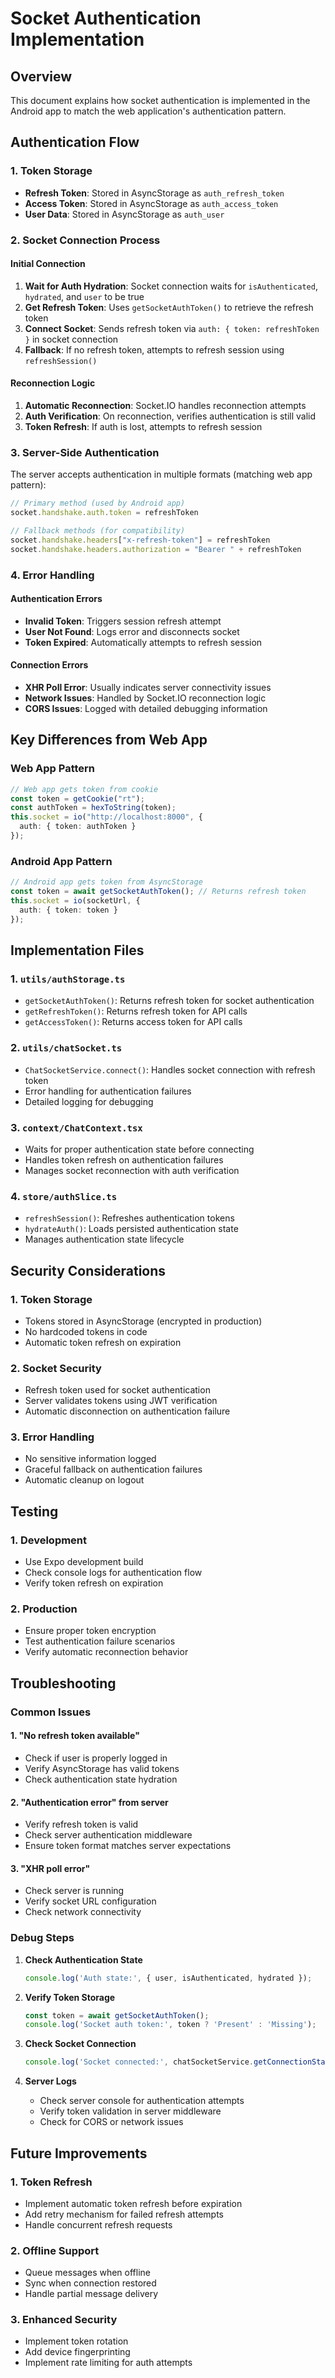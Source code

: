 # Socket Authentication Implementation

## Overview

This document explains how socket authentication is implemented in the Android app to match the web application's authentication pattern.

## Authentication Flow

### 1. Token Storage
- **Refresh Token**: Stored in AsyncStorage as `auth_refresh_token`
- **Access Token**: Stored in AsyncStorage as `auth_access_token`
- **User Data**: Stored in AsyncStorage as `auth_user`

### 2. Socket Connection Process

#### Initial Connection
1. **Wait for Auth Hydration**: Socket connection waits for `isAuthenticated`, `hydrated`, and `user` to be true
2. **Get Refresh Token**: Uses `getSocketAuthToken()` to retrieve the refresh token
3. **Connect Socket**: Sends refresh token via `auth: { token: refreshToken }` in socket connection
4. **Fallback**: If no refresh token, attempts to refresh session using `refreshSession()`

#### Reconnection Logic
1. **Automatic Reconnection**: Socket.IO handles reconnection attempts
2. **Auth Verification**: On reconnection, verifies authentication is still valid
3. **Token Refresh**: If auth is lost, attempts to refresh session

### 3. Server-Side Authentication

The server accepts authentication in multiple formats (matching web app pattern):

```typescript
// Primary method (used by Android app)
socket.handshake.auth.token = refreshToken

// Fallback methods (for compatibility)
socket.handshake.headers["x-refresh-token"] = refreshToken
socket.handshake.headers.authorization = "Bearer " + refreshToken
```

### 4. Error Handling

#### Authentication Errors
- **Invalid Token**: Triggers session refresh attempt
- **User Not Found**: Logs error and disconnects socket
- **Token Expired**: Automatically attempts to refresh session

#### Connection Errors
- **XHR Poll Error**: Usually indicates server connectivity issues
- **Network Issues**: Handled by Socket.IO reconnection logic
- **CORS Issues**: Logged with detailed debugging information

## Key Differences from Web App

### Web App Pattern
```typescript
// Web app gets token from cookie
const token = getCookie("rt");
const authToken = hexToString(token);
this.socket = io("http://localhost:8000", {
  auth: { token: authToken }
});
```

### Android App Pattern
```typescript
// Android app gets token from AsyncStorage
const token = await getSocketAuthToken(); // Returns refresh token
this.socket = io(socketUrl, {
  auth: { token: token }
});
```

## Implementation Files

### 1. `utils/authStorage.ts`
- `getSocketAuthToken()`: Returns refresh token for socket authentication
- `getRefreshToken()`: Returns refresh token for API calls
- `getAccessToken()`: Returns access token for API calls

### 2. `utils/chatSocket.ts`
- `ChatSocketService.connect()`: Handles socket connection with refresh token
- Error handling for authentication failures
- Detailed logging for debugging

### 3. `context/ChatContext.tsx`
- Waits for proper authentication state before connecting
- Handles token refresh on authentication failures
- Manages socket reconnection with auth verification

### 4. `store/authSlice.ts`
- `refreshSession()`: Refreshes authentication tokens
- `hydrateAuth()`: Loads persisted authentication state
- Manages authentication state lifecycle

## Security Considerations

### 1. Token Storage
- Tokens stored in AsyncStorage (encrypted in production)
- No hardcoded tokens in code
- Automatic token refresh on expiration

### 2. Socket Security
- Refresh token used for socket authentication
- Server validates tokens using JWT verification
- Automatic disconnection on authentication failure

### 3. Error Handling
- No sensitive information logged
- Graceful fallback on authentication failures
- Automatic cleanup on logout

## Testing

### 1. Development
- Use Expo development build
- Check console logs for authentication flow
- Verify token refresh on expiration

### 2. Production
- Ensure proper token encryption
- Test authentication failure scenarios
- Verify automatic reconnection behavior

## Troubleshooting

### Common Issues

#### 1. "No refresh token available"
- Check if user is properly logged in
- Verify AsyncStorage has valid tokens
- Check authentication state hydration

#### 2. "Authentication error" from server
- Verify refresh token is valid
- Check server authentication middleware
- Ensure token format matches server expectations

#### 3. "XHR poll error"
- Check server is running
- Verify socket URL configuration
- Check network connectivity

### Debug Steps

1. **Check Authentication State**
   ```typescript
   console.log('Auth state:', { user, isAuthenticated, hydrated });
   ```

2. **Verify Token Storage**
   ```typescript
   const token = await getSocketAuthToken();
   console.log('Socket auth token:', token ? 'Present' : 'Missing');
   ```

3. **Check Socket Connection**
   ```typescript
   console.log('Socket connected:', chatSocketService.getConnectionStatus());
   ```

4. **Server Logs**
   - Check server console for authentication attempts
   - Verify token validation in server middleware
   - Check for CORS or network issues

## Future Improvements

### 1. Token Refresh
- Implement automatic token refresh before expiration
- Add retry mechanism for failed refresh attempts
- Handle concurrent refresh requests

### 2. Offline Support
- Queue messages when offline
- Sync when connection restored
- Handle partial message delivery

### 3. Enhanced Security
- Implement token rotation
- Add device fingerprinting
- Implement rate limiting for auth attempts
